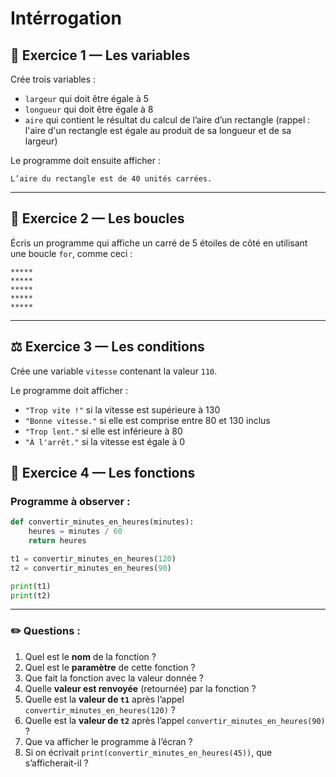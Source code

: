 # Intérrogation

<script>
  const password = "mdpi251"; // mot de passe
  const userInput = prompt("Entrez le mot de passe pour accéder à cette page :");

  if (userInput !== password) {
    alert("Mot de passe incorrect !");
    window.location.href = "/";
  }
</script>

## 🧩 **Exercice 1 — Les variables**

Crée trois variables :

* `largeur` qui doit être égale à 5
* `longueur` qui doit être égale à 8
* `aire` qui contient le résultat du calcul de l’aire d’un rectangle (rappel : l'aire d'un rectangle est égale au produit de sa longueur et de sa largeur)

Le programme doit ensuite afficher :

```
L’aire du rectangle est de 40 unités carrées.
```

---

## 🔁 **Exercice 2 — Les boucles**

Écris un programme qui affiche un carré de 5 étoiles de côté en utilisant une boucle `for`, comme ceci :

```
*****
*****
*****
*****
*****
```

---

## ⚖️ **Exercice 3 — Les conditions**

Crée une variable `vitesse` contenant la valeur `110`.

Le programme doit afficher :

* `"Trop vite !"` si la vitesse est supérieure à 130
* `"Bonne vitesse."` si elle est comprise entre 80 et 130 inclus
* `"Trop lent."` si elle est inférieure à 80
* `"À l'arrêt."` si la vitesse est égale à 0

## 🧩 **Exercice 4 — Les fonctions**

### Programme à observer :

```python
def convertir_minutes_en_heures(minutes):
    heures = minutes / 60
    return heures

t1 = convertir_minutes_en_heures(120)
t2 = convertir_minutes_en_heures(90)

print(t1)
print(t2)
```

---

### ✏️ Questions :

1. Quel est le **nom** de la fonction ?
2. Quel est le **paramètre** de cette fonction ?
3. Que fait la fonction avec la valeur donnée ?
4. Quelle **valeur est renvoyée** (retournée) par la fonction ?
5. Quelle est la **valeur de `t1`** après l’appel `convertir_minutes_en_heures(120)` ?
6. Quelle est la **valeur de `t2`** après l’appel `convertir_minutes_en_heures(90)` ?
7. Que va afficher le programme à l’écran ?
8. Si on écrivait `print(convertir_minutes_en_heures(45))`, que s’afficherait-il ?

